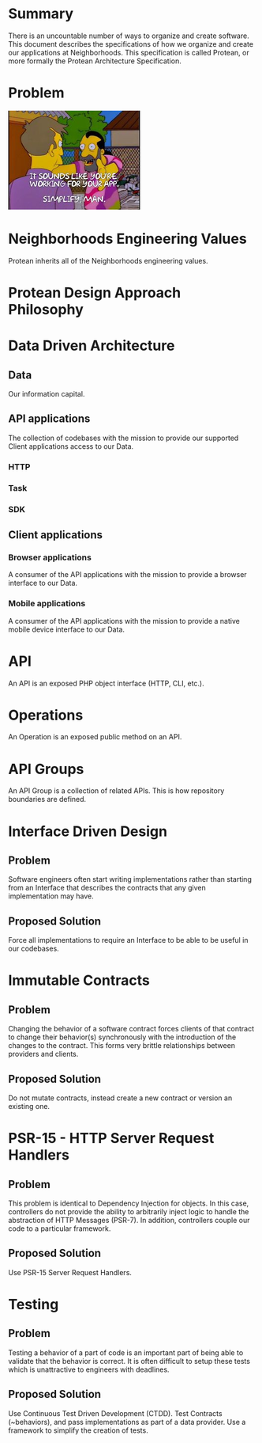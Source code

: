 # Summary
There is an uncountable number of ways to organize and create software. This document describes the specifications of how we organize and create our applications at Neighborhoods.  This specification is called Protean, or more formally the Protean Architecture Specification.

# Problem
![simplify](images/simplify.jpeg)

# Neighborhoods Engineering Values
Protean inherits all of the Neighborhoods engineering values.

# Protean Design Approach Philosophy

# Data Driven Architecture
## Data
Our information capital.
## API applications
The collection of codebases with the mission to provide our supported Client applications access to our Data.
### HTTP
### Task
### SDK
## Client applications
### Browser applications
A consumer of the API applications with the mission to provide a browser interface to our Data.
### Mobile applications
A consumer of the API applications with the mission to provide a native mobile device interface to our Data.

# API
An API is an exposed PHP object interface (HTTP, CLI, etc.).

# Operations
An Operation is an exposed public method on an API.

# API Groups
An API Group is a collection of related APIs.  This is how repository boundaries are defined.

# Interface Driven Design

## Problem
Software engineers often start writing implementations rather than starting from an Interface that describes the contracts that any given implementation may have.

## Proposed Solution
Force all implementations to require an Interface to be able to be useful in our codebases.

# Immutable Contracts
## Problem
Changing the behavior of a software contract forces clients of that contract to change their behavior(s) synchronously with the introduction of the changes to the contract.  This forms very brittle relationships between providers and clients.

## Proposed Solution
Do not mutate contracts, instead create a new contract or version an existing one.


# PSR-15 - HTTP Server Request Handlers
## Problem
This problem is identical to Dependency Injection for objects.  In this case, controllers do not provide the ability to arbitrarily inject logic to handle the abstraction of HTTP Messages (PSR-7). In addition, controllers couple our code to a particular framework.

## Proposed Solution
Use PSR-15 Server Request Handlers.


# Testing
## Problem
Testing a behavior of a part of code is an important part of being able to validate that the behavior is correct.  It is often difficult to setup these tests which is unattractive to engineers with deadlines.

## Proposed Solution
Use Continuous Test Driven Development (CTDD).  Test Contracts (~behaviors), and pass implementations as part of a data provider. Use a framework to simplify the creation of tests.
